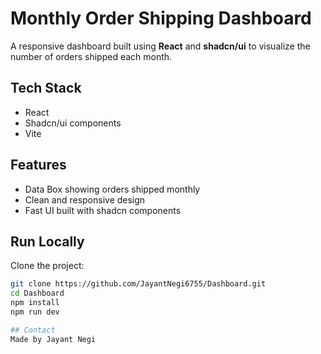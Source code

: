 # Monthly Order Shipping Dashboard

A responsive dashboard built using **React** and **shadcn/ui** to visualize the number of orders shipped each month.

## Tech Stack
-  React
-  Shadcn/ui components 
-  Vite 

## Features
- Data Box showing orders shipped monthly
- Clean and responsive design
- Fast UI built with shadcn components

## Run Locally

Clone the project:

```bash
git clone https://github.com/JayantNegi6755/Dashboard.git
cd Dashboard
npm install
npm run dev

## Contact
Made by Jayant Negi
